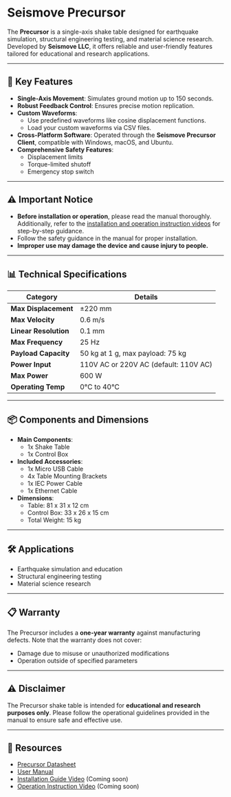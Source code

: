 # Seismove Precursor

The **Precursor** is a single-axis shake table designed for earthquake simulation, structural engineering testing, and material science research. Developed by **Seismove LLC**, it offers reliable and user-friendly features tailored for educational and research applications.

---

## 🌟 Key Features
- **Single-Axis Movement**: Simulates ground motion up to 150 seconds.
- **Robust Feedback Control**: Ensures precise motion replication.
- **Custom Waveforms**:
  - Use predefined waveforms like cosine displacement functions.
  - Load your custom waveforms via CSV files.
- **Cross-Platform Software**: Operated through the **Seismove Precursor Client**, compatible with Windows, macOS, and Ubuntu.
- **Comprehensive Safety Features**:
  - Displacement limits
  - Torque-limited shutoff
  - Emergency stop switch

---

## ⚠️ Important Notice

- **Before installation or operation**, please read the manual thoroughly. Additionally, refer to the [installation and operation instruction videos](#-resources) for step-by-step guidance.
- Follow the safety guidance in the manual for proper installation.
- **Improper use may damage the device and cause injury to people.**

---

## 📊 Technical Specifications

| **Category**           | **Details**                            |
|-------------------------|----------------------------------------|
| **Max Displacement**    | ±220 mm                               |
| **Max Velocity**        | 0.6 m/s                               |
| **Linear Resolution**   | 0.1 mm                                |
| **Max Frequency**       | 25 Hz                                 |
| **Payload Capacity**    | 50 kg at 1 g, max payload: 75 kg      |
| **Power Input**         | 110V AC or 220V AC (default: 110V AC) |
| **Max Power**           | 600 W                                 |
| **Operating Temp**      | 0°C to 40°C                           |

---

## 📦 Components and Dimensions
- **Main Components**:
  - 1x Shake Table
  - 1x Control Box
- **Included Accessories**:
  - 1x Micro USB Cable
  - 4x Table Mounting Brackets
  - 1x IEC Power Cable
  - 1x Ethernet Cable
- **Dimensions**:
  - Table: 81 x 31 x 12 cm
  - Control Box: 33 x 26 x 15 cm
  - Total Weight: 15 kg

---

## 🛠️ Applications
- Earthquake simulation and education
- Structural engineering testing
- Material science research

---

## 📋 Warranty
The Precursor includes a **one-year warranty** against manufacturing defects. Note that the warranty does not cover:
- Damage due to misuse or unauthorized modifications
- Operation outside of specified parameters

---

## ⚠️ Disclaimer
The Precursor shake table is intended for **educational and research purposes only**. Please follow the operational guidelines provided in the manual to ensure safe and effective use.

---

## 🔗 Resources
- [Precursor Datasheet](./docs/datasheets/)
- [User Manual](./docs/manuals/)
- [Installation Guide Video](#) (Coming soon)
- [Operation Instruction Video](#) (Coming soon)